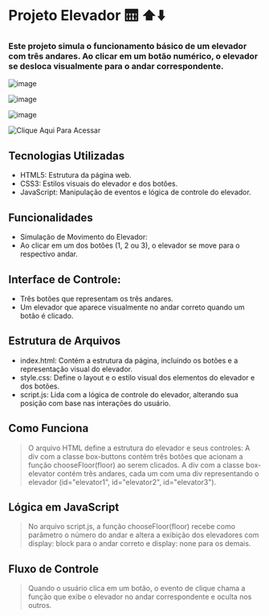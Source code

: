 # Projeto Elevador 🛗 ⬆️⬇️
### Este projeto simula o funcionamento básico de um elevador com três andares. Ao clicar em um botão numérico, o elevador se desloca visualmente para o andar correspondente.

![image](https://github.com/user-attachments/assets/958b51b3-f072-470b-8ef9-2fa558abad88)

![image](https://github.com/user-attachments/assets/b7aaeb00-3ced-40dd-afe7-3d48ed0fe623)

![image](https://github.com/user-attachments/assets/b0000d86-b653-4aeb-b830-a3291970379a)

![Clique Aqui Para Acessar]()


## Tecnologias Utilizadas
- HTML5: Estrutura da página web.
- CSS3: Estilos visuais do elevador e dos botões.
- JavaScript: Manipulação de eventos e lógica de controle do elevador.
  
## Funcionalidades
- Simulação de Movimento do Elevador:
- Ao clicar em um dos botões (1, 2 ou 3), o elevador se move para o respectivo andar.
  
## Interface de Controle:
- Três botões que representam os três andares.
- Um elevador que aparece visualmente no andar correto quando um botão é clicado.
  
## Estrutura de Arquivos
- index.html: Contém a estrutura da página, incluindo os botões e a representação visual do elevador.
- style.css: Define o layout e o estilo visual dos elementos do elevador e dos botões.
- script.js: Lida com a lógica de controle do elevador, alterando sua posição com base nas interações do usuário.
  
## Como Funciona
> O arquivo HTML define a estrutura do elevador e seus controles:
> A div com a classe box-buttons contém três botões que acionam a função chooseFloor(floor) ao serem clicados.
> A div com a classe box-elevator contém três andares, cada um com uma div representando o elevador (id="elevator1", id="elevator2", id="elevator3").

## Lógica em JavaScript
> No arquivo script.js, a função chooseFloor(floor) recebe como parâmetro o número do andar e altera a exibição dos elevadores com display: block para o andar correto e display: none para os demais.

## Fluxo de Controle
> Quando o usuário clica em um botão, o evento de clique chama a função que exibe o elevador no andar correspondente e oculta nos outros.
